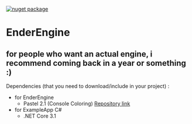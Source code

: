 
[![nuget package](https://img.shields.io/nuget/v/NothenderEnderEngine)](https://www.nuget.org/packages/NothenderEnderEngine/)

# EnderEngine

## for people who want an actual engine, i recommend coming back in a year or something :)

Dependencies (that you need to download/include in your project) :
* for EnderEngine
	- Pastel 2.1 (Console Coloring) [Repository link](https://github.com/silkfire/Pastel)
* for ExampleApp C#
	- .NET Core 3.1
